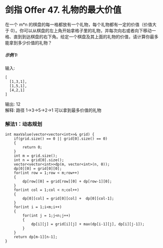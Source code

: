 # 剑指 Offer 47. 礼物的最大价值
在一个 m*n 的棋盘的每一格都放有一个礼物，每个礼物都有一定的价值（价值大于 0）。你可以从棋盘的左上角开始拿格子里的礼物，并每次向右或者向下移动一格、直到到达棋盘的右下角。给定一个棋盘及其上面的礼物的价值，请计算你最多能拿到多少价值的礼物？

##### 示例 1:

输入: 
```
[
  [1,3,1],
  [1,5,1],
  [4,2,1]
]  
```
输出: 12  
解释: 路径 1→3→5→2→1 可以拿到最多价值的礼物  

### 解法1：动态规划
```
int maxValue(vector<vector<int>>& grid) {
    if(grid.size() == 0 || grid[0].size() == 0)
    {
        return 0;
    }
    int m = grid.size();
    int n = grid[0].size();
    vector<vector<int>>dp(m, vector<int>(n, 0));
    dp[0][0] = grid[0][0];
    for(int row = 1;row < m;row++)
    {
        dp[row][0] = grid[row][0] + dp[row-1][0];
    }
    for(int col = 1;col < n;col++)
    {
        dp[0][col] = grid[0][col] +  dp[0][col-1];
    }
    for(int i = 1;i<m;i++)
    {
        for(int j = 1;j<n;j++)
        {
            dp[i][j] = grid[i][j] + max(dp[i-1][j], dp[i][j-1]);
        }
    }
    return dp[m-1][n-1];
}
```